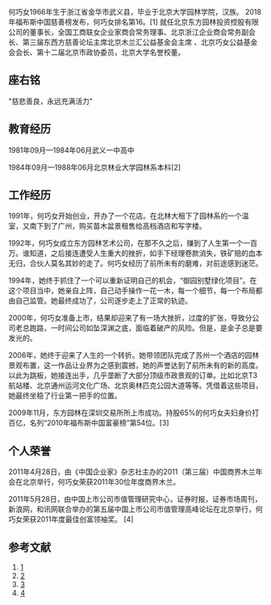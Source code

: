 何巧女1966年生于浙江省金华市武义县，毕业于北京大学园林学院，汉族。 2018年福布斯中国慈善榜发布，何巧女排名第16。\[1\] 就任北京东方园林投资控股有限公司的董事长，全国工商联女企业家商会常务理事、北京浙江企业商会常务副会长、第三届东西方慈善论坛主席北京木兰汇公益基金会主席 、北京巧女公益基金会会长、第十二届北京市政协委员，北京大学名誉校董。

## 座右铭

"慈悲善良，永远充满活力"

## 教育经历

1981年09月—1984年06月武义一中高中

1984年09月—1988年06月北京林业大学园林系本科\[2\]

## 工作经历

1991年，何巧女开始创业，开办了一个花店。在北林大租下了园林系的一个温室，又南下到了广州，购买苗木盆景租售给高档酒店和写字楼。

1992年，何巧女成立东方园林艺术公司，在那不久之后，赚到了人生第一个一百万。谁知道，之后接连遭受人生重大的挫折，如手下经理卷款消失，铁矿赔的血本无归，合伙人莫名其妙的走了。何巧女经历了前所未有的磨难，对前途感到迷茫。

1994年，她终于抓住了一个可以重新证明自己的机会，“御园别墅绿化项目”。在这个项目当中，她亲自上阵，自己动手操作一花一木，每一个细节，每一个布局都由自己监管。她最终成功了，公司逐步走上了正常的轨迹。

2000年，何巧女准备上市，结果却迎来了有一场大挫折，过度的扩张，导致分公司老总跑路，一时间公司如坠深渊之底，面临着破产的风险。但是，是金子总是要发光的。

2006年，她终于迎来了人生的一个转折。她带领团队完成了苏州一个酒店的园林景观布置，这一作品让业界为之感到震撼，她的声誉达到了前所未有的新的高度。以此为跳板，她接连出手，几乎垄断了大部分顶级市政景观的订单。比如北京T3航站楼、北京通州运河文化广场、北京奥林匹克公园大道等等。凭借着这些项目，她最终坐稳了行业第一把手的位置。

2009年11月，东方园林在深圳交易所所上市成功。持股65%的何巧女夫妇身价打百亿，名列“2010年福布斯中国富豪榜”第54位。\[3\]

## 个人荣誉

2011年4月28日，由《中国企业家》杂志社主办的2011（第三届）中国商界木兰年会在北京举行，何巧女荣获2011年30位年度商界木兰。

2011年5月28日，由中国上市公司市值管理研究中心，证券时报，证券市场周刊，新浪网，和讯网联合举办的第五届中国上市公司市值管理高峰论坛在北京举行，何巧女荣获2011年度最佳创富领袖奖。 \[4\]

## 参考文献

1.  [1](http://finance.sina.com.cn/zt_d/2018fbscsb/)
2.  [2](http://www.jinku.com/zixun/renwu/40581481678219.html)
3.  [3](http://money.163.com/10/1028/11/6K33F63300254JRH.html)
4.  [4](http://www.gerenjianli.com/Mingren/02/adkg5s5nni9lngl.html)